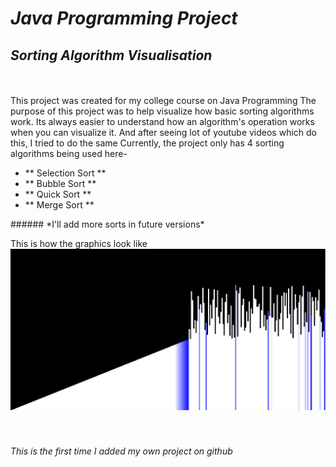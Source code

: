 # *Java Programming Project*
## *Sorting Algorithm Visualisation*
<br>
<br>
This project was created for my college course on Java Programming
The purpose of this project was to help visualize how basic sorting algorithms work.
Its always easier to understand how an algorithm's operation works when you can visualize it.
And after seeing lot of youtube videos which do this, I tried to do the same
Currently, the project only has 4 sorting algorithms being used here-<br>
<ul>
<li> ** Selection Sort ** </li>
<li> ** Bubble Sort ** </li>
<li> ** Quick Sort ** </li>
<li> ** Merge Sort ** </li>
</ul>
###### *I'll add more sorts in future versions*

This is how the graphics look like
![Image](https://github.com/tusharmenon298/SortingAlgorithmVisualisation/blob/master/graphics.png?raw=true)
<br>
<br>
<br>

###### This is the first time I added my own project on github
